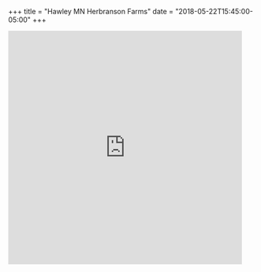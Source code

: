 +++
title = "Hawley MN Herbranson Farms"
date = "2018-05-22T15:45:00-05:00"
+++
<iframe src="https://www.google.com/maps/embed?pb=!1m18!1m12!1m3!1d21877.153576235403!2d-96.2766012676123!3d46.73247891654556!2m3!1f0!2f0!3f0!3m2!1i1024!2i768!4f13.1!3m3!1m2!1s0x52c8fb7faca39a9f%3A0xecfa26e2c6798a9f!2s12402+260th+St+S%2C+Hawley%2C+MN+56549!5e0!3m2!1sen!2sus!4v1527021679986" width="474" height="474" frameborder="0" style="border:0" allowfullscreen></iframe>
<!--more-->

